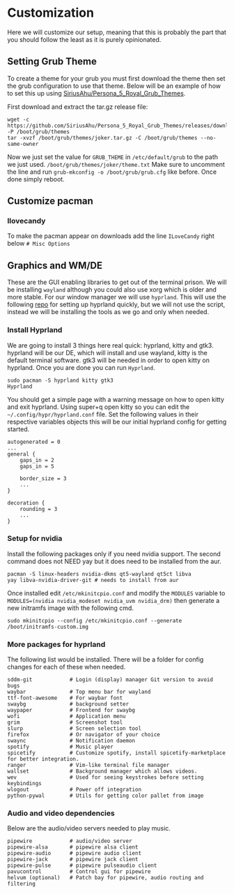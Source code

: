 # Customization
Here we will customize our setup, meaning that this is probably the part that you should follow the least as it is purely opinionated.

## Setting Grub Theme
To create a theme for your grub you must first download the theme then set the grub configuration to use that theme. Below will be an example of how to set this up using [SiriusAhu/Persona_5_Royal_Grub_Themes](https://www.gnome-look.org/p/2122684).

First download and extract the tar.gz release file:
```
wget -c https://github.com/SiriusAhu/Persona_5_Royal_Grub_Themes/releases/download/v1.0/joker.tar.gz -P /boot/grub/themes
tar -xvzf /boot/grub/themes/joker.tar.gz -C /boot/grub/themes --no-same-owner
```

Now we just set the value for `GRUB_THEME` in `/etc/default/grub` to the path we just used. `/boot/grub/themes/joker/theme.txt` Make sure to uncomment the line and run `grub-mkconfig -o /boot/grub/grub.cfg` like before. Once done simply reboot.

## Customize pacman
### Ilovecandy
To make the pacman appear on downloads add the line `ILoveCandy` right below `# Misc Options`

## Graphics and WM/DE
These are the GUI enabling libraries to get out of the terminal prison. We will be installing `wayland` although you could also use xorg which is older and more stable. For our window manager we will use `hyprland`. This will use the following [repo](https://github.com/SolDoesTech/HyprV4) for setting up hyprland quickly, but we will not use the script, instead we will be installing the tools as we go and only when needed.

### Install Hyprland
We are going to install 3 things here real quick: hyprland, kitty and gtk3. hyprland will be our DE, which will install and use wayland, kitty is the default terminal software. gtk3 will be needed in order to open kitty on hyprland. Once you are done you can run `Hyprland`.

```
sudo pacman -S hyprland kitty gtk3
Hyprland
```

You should get a simple page with a warning message on how to open kitty and exit hyprland. Using super+q open kitty so you can edit the `~/.config/hypr/hyprland.conf` file. Set the following values in their respective variables objects this will be our initial hyprland config for getting started.

```
autogenerated = 0
...
general {
    gaps_in = 2
    gaps_in = 5

    border_size = 3
    ...
}

decoration {
    rounding = 3
    ...
}
```

### Setup for nvidia
Install the following packages only if you need nvidia support. The second command does not NEED yay but it does need to be installed from the aur.

```
pacman -S linux-headers nvidia-dkms qt5-wayland qt5ct libva
yay libva-nvidia-driver-git # needs to install from aur
```

Once installed edit `/etc/mkinitcpio.conf` and modify the `MODULES` variable to `MODULES=(nvidia nvidia_modeset nvidia_uvm nvidia_drm)` then generate a new initramfs image with the following cmd.

```
sudo mkinitcpio --config /etc/mkinitcpio.conf --generate /boot/initramfs-custom.img
```

### More packages for hyprland
The following list would be installed. There will be a folder for config changes for each of these when needed.

```
sddm-git            # Login (display) manager Git version to avoid bugs
waybar              # Top menu bar for wayland
ttf-font-awesome    # For waybar font
swaybg              # background setter
waypaper            # Frontend for swaybg
wofi                # Application menu
grim                # Screenshot tool
slurp               # Screen selection tool
firefox             # Or navigator of your choice
swaync              # Notification daemon
spotify             # Music player
spicetify           # Customize spotify, install spicetify-marketplace for better integration.
ranger              # Vim-like terminal file manager
wallset             # Background manager which allows videos.
wev                 # Used for seeing keystrokes before setting keybindings
wlogout             # Power off integration
python-pywal        # Utils for getting color pallet from image
```

### Audio and video dependencies
Below are the audio/video servers needed to play music.

```
pipewire            # audio/video server
pipewire-alsa       # pipewire alsa client
pipewire-audio      # pipewire audio client
pipewire-jack       # pipewire jack client
pipewire-pulse      # pipewire pulseaudio client
pavucontrol         # Control gui for pipewire
helvum (optional)   # Patch bay for pipewire, audio routing and filtering
```
